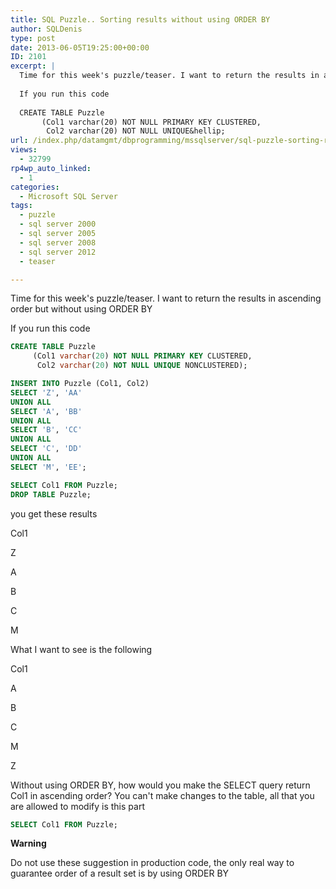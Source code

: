 ```yaml
---
title: SQL Puzzle.. Sorting results without using ORDER BY
author: SQLDenis
type: post
date: 2013-06-05T19:25:00+00:00
ID: 2101
excerpt: |
  Time for this week's puzzle/teaser. I want to return the results in ascending order but without using ORDER BY
  
  If you run this code
  
  CREATE TABLE Puzzle
       (Col1 varchar(20) NOT NULL PRIMARY KEY CLUSTERED,
        Col2 varchar(20) NOT NULL UNIQUE&hellip;
url: /index.php/datamgmt/dbprogramming/mssqlserver/sql-puzzle-sorting-results-without/
views:
  - 32799
rp4wp_auto_linked:
  - 1
categories:
  - Microsoft SQL Server
tags:
  - puzzle
  - sql server 2000
  - sql server 2005
  - sql server 2008
  - sql server 2012
  - teaser

---
```

Time for this week's puzzle/teaser. I want to return the results in ascending order but without using ORDER BY

If you run this code

```sql
CREATE TABLE Puzzle
     (Col1 varchar(20) NOT NULL PRIMARY KEY CLUSTERED,
      Col2 varchar(20) NOT NULL UNIQUE NONCLUSTERED);

INSERT INTO Puzzle (Col1, Col2)
SELECT 'Z', 'AA'
UNION ALL
SELECT 'A', 'BB'
UNION ALL
SELECT 'B', 'CC'
UNION ALL
SELECT 'C', 'DD'
UNION ALL
SELECT 'M', 'EE';

SELECT Col1 FROM Puzzle;
DROP TABLE Puzzle;
```

you get these results

Col1
  
Z
  
A
  
B
  
C
  
M

What I want to see is the following

Col1
  
A
  
B
  
C
  
M
  
Z

Without using ORDER BY, how would you make the SELECT query return Col1 in ascending order? You can't make changes to the table, all that you are allowed to modify is this part

```sql
SELECT Col1 FROM Puzzle;
```

**Warning**
  
Do not use these suggestion in production code, the only real way to guarantee order of a result set is by using ORDER BY
